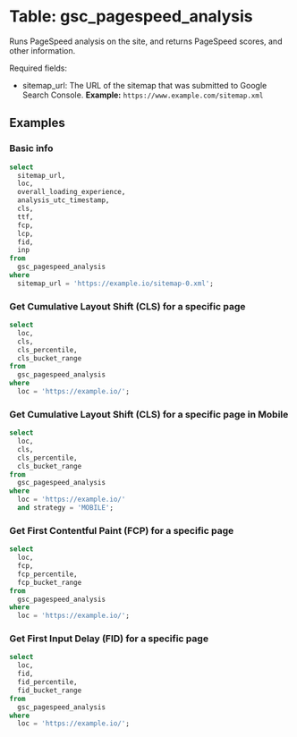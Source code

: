 # Table: gsc_pagespeed_analysis

Runs PageSpeed analysis on the site, and returns PageSpeed scores, and other information.

Required fields:
  - sitemap_url: The URL of the sitemap that was submitted to Google Search Console. **Example:** `https://www.example.com/sitemap.xml`

## Examples

### Basic info

```sql
select
  sitemap_url,
  loc,
  overall_loading_experience,
  analysis_utc_timestamp,
  cls,
  ttf,
  fcp,
  lcp,
  fid,
  inp
from
  gsc_pagespeed_analysis
where
  sitemap_url = 'https://example.io/sitemap-0.xml';
```

### Get Cumulative Layout Shift (CLS) for a specific page

```sql
select
  loc,
  cls,
  cls_percentile,
  cls_bucket_range
from
  gsc_pagespeed_analysis
where
  loc = 'https://example.io/';
```

### Get Cumulative Layout Shift (CLS) for a specific page in Mobile

```sql
select
  loc,
  cls,
  cls_percentile,
  cls_bucket_range
from
  gsc_pagespeed_analysis
where
  loc = 'https://example.io/'
  and strategy = 'MOBILE';
```

### Get First Contentful Paint (FCP) for a specific page

```sql
select
  loc,
  fcp,
  fcp_percentile,
  fcp_bucket_range
from
  gsc_pagespeed_analysis
where
  loc = 'https://example.io/';
```

### Get First Input Delay (FID) for a specific page

```sql
select
  loc,
  fid,
  fid_percentile,
  fid_bucket_range
from
  gsc_pagespeed_analysis
where
  loc = 'https://example.io/';
```